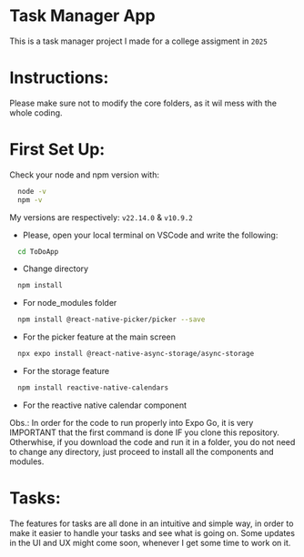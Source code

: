 # Task Manager App
This is a task manager project I made for a college assigment in `2025`

# Instructions:
Please make sure not to modify the core folders, as it wil mess with the whole coding.

# First Set Up:
Check your node and npm version with: 
```bash
  node -v
  npm -v
```
My versions are respectively: `v22.14.0` & `v10.9.2`
- Please, open your local terminal on VSCode and write the following:
```bash
  cd ToDoApp
```
- Change directory
```bash
  npm install
```
- For node_modules folder
```bash
  npm install @react-native-picker/picker --save
```
- For the picker feature at the main screen
```bash
  npx expo install @react-native-async-storage/async-storage
```
- For the storage feature
```bash
  npm install reactive-native-calendars
```
- For the reactive native calendar component

Obs.: In order for the code to run properly into Expo Go, it is very IMPORTANT that the first command is done IF you clone this repository. Otherwhise, if you download the code and run it in a folder, you do not need to change any directory, just proceed to install all the components and modules.

# Tasks:
The features for tasks are all done in an intuitive and simple way, in order to make it easier to handle your tasks and see what is going on. Some updates in the UI and UX might come soon, whenever I get some time to work on it.
